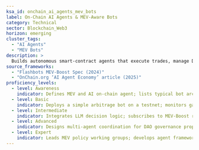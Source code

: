 ```yaml
---
ksa_id: onchain_ai_agents_mev_bots
label: On-Chain AI Agents & MEV-Aware Bots
category: Technical
sector: Blockchain_Web3
horizon: emerging
cluster_tags:
  - "AI Agents"
  - "MEV Bots"
description: >
  Builds autonomous smart-contract agents that execute trades, manage DAOs, or capture maximal-extractable-value (MEV) while mitigating spam and ethical concerns; applies auction theory and Flashbots specs.
source_frameworks:
  - "Flashbots MEV-Boost Spec (2024)"
  - "OnChain.org ‘AI Agent Economy’ article (2025)"
proficiency_levels:
  - level: Awareness
    indicator: Defines MEV and AI on-chain agent; lists typical bot architectures.
  - level: Basic
    indicator: Deploys a simple arbitrage bot on a testnet; monitors gas usage; uses simulation to avoid re-org risk.
  - level: Intermediate
    indicator: Integrates LLM decision logic; subscribes to MEV-Boost relay; implements back-run protection.
  - level: Advanced
    indicator: Designs multi-agent coordination for DAO governance proposals; applies ethical constraints (no sandwiching retail users); audits code for re-entrancy.
  - level: Expert
    indicator: Leads MEV policy working groups; develops agent frameworks adhering to Flashbots SUAVE privacy/auction standards.
---
```

